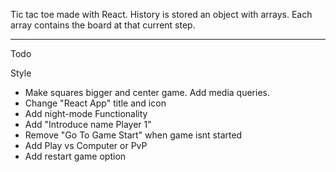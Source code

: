 Tic tac toe made with React.
History is stored an object with arrays. Each array contains the board at that current step.

---

Todo

Style

- Make squares bigger and center game. Add media queries.
- Change "React App" title and icon
- Add night-mode
  Functionality
- Add "Introduce name Player 1"
- Remove "Go To Game Start" when game isnt started
- Add Play vs Computer or PvP
- Add restart game option
